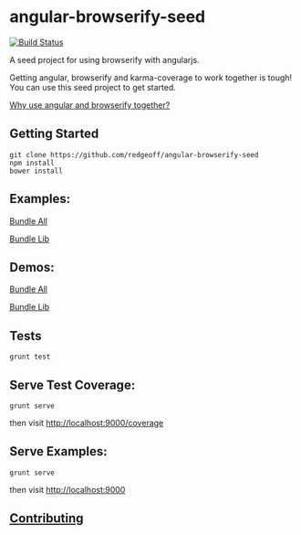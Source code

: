 angular-browserify-seed
====

[![Build Status](https://travis-ci.org/redgeoff/angular-browserify-seed.svg)](https://travis-ci.org/redgeoff/angular-browserify-seed)

A seed project for using browserify with angularjs.

Getting angular, browserify and karma-coverage to work together is tough! You can use this seed project to get started.

[Why use angular and browserify together?](https://blog.codecentric.de/en/2014/08/angularjs-browserify/)

Getting Started
---

	git clone https://github.com/redgeoff/angular-browserify-seed
	npm install
	bower install


Examples:
---

[Bundle All](https://github.com/redgeoff/angular-browserify-seed/blob/master/examples/bundleall)

[Bundle Lib](https://github.com/redgeoff/angular-browserify-seed/blob/master/examples/bundlelib)

Demos:
---

[Bundle All](https://redgeoff.github.io/angular-browserify-seed/examples/bundleall)

[Bundle Lib](https://redgeoff.github.io/angular-browserify-seed/examples/bundlelib)

Tests
---

	grunt test

Serve Test Coverage:
---

	grunt serve

then visit [http://localhost:9000/coverage](http://localhost:9000/coverage)

Serve Examples:
---

	grunt serve

then visit [http://localhost:9000](http://localhost:9000)

[Contributing](CONTRIBUTING.md)
---


